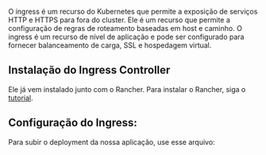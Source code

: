 O ingress é um recurso do Kubernetes que permite a exposição de serviços HTTP e HTTPS para fora do cluster. Ele é um recurso que permite a configuração de regras de roteamento baseadas em host e caminho. O ingress é um recurso de nível de aplicação e pode ser configurado para fornecer balanceamento de carga, SSL e hospedagem virtual.

## Instalação do Ingress Controller

Ele já vem instalado junto com o Rancher. Para instalar o Rancher, siga o [tutorial](./1-rancher.md).

## Configuração do Ingress:

Para subir o deployment da nossa aplicação, use esse arquivo:

```yaml